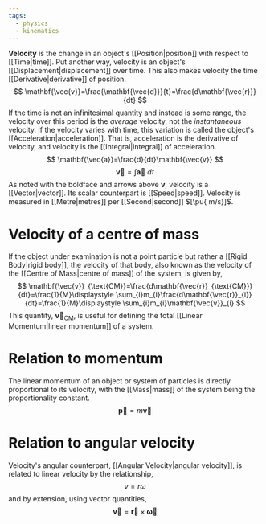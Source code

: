 ```yaml
---
tags:
  - physics
  - kinematics
---
```

**Velocity** is the change in an object's [[Position|position]] with respect to [[Time|time]]. Put another way, velocity is an object's [[Displacement|displacement]] over time. This also makes velocity the time [[Derivative|derivative]] of position.
$$
\mathbf{\vec{v}}=\frac{\mathbf{\vec{d}}}{t}=\frac{d\mathbf{\vec{r}}}{dt}
$$
If the time is not an infinitesimal quantity and instead is some range, the velocity over this period is the *average* velocity, not the *instantaneous* velocity. If the velocity varies with time, this variation is called the object's [[Acceleration|acceleration]]. That is, acceleration is the derivative of velocity, and velocity is the [[Integral|integral]] of acceleration.
$$
\mathbf{\vec{a}}=\frac{d}{dt}\mathbf{\vec{v}}
$$
$$
\mathbf{\vec{v}}=\int \mathbf{\vec{a}}\ dt
$$
As noted with the boldface and arrows above $\mathbf{v}$, velocity is a [[Vector|vector]]. Its scalar counterpart is [[Speed|speed]]. Velocity is measured in [[Metre|metres]] per [[Second|second]] $[\pu{ m/s}]$.
# Velocity of a centre of mass
If the object under examination is not a point particle but rather a [[Rigid Body|rigid body]], the velocity of that body, also known as the velocity of the [[Centre of Mass|centre of mass]] of the system, is given by,
$$
\mathbf{\vec{v}}_{\text{CM}}=\frac{d\mathbf{\vec{r}}_{\text{CM}}}{dt}=\frac{1}{M}\displaystyle \sum_{i}m_{i}\frac{d\mathbf{\vec{r}}_{i}}{dt}=\frac{1}{M}\displaystyle \sum_{i}m_{i}\mathbf{\vec{v}}_{i}
$$
This quantity, $\mathbf{\vec{v}}_{\text{CM}}$, is useful for defining the total [[Linear Momentum|linear momentum]] of a system.
# Relation to momentum
The linear momentum of an object or system of particles is directly proportional to its velocity, with the [[Mass|mass]] of the system being the proportionality constant.
$$
\mathbf{\vec{p}}=m\mathbf{\vec{v}}
$$
# Relation to angular velocity
Velocity's angular counterpart, [[Angular Velocity|angular velocity]], is related to linear velocity by the relationship,
$$
v=r\omega 
$$
and by extension, using vector quantities,
$$
\mathbf{\vec{v}}=\mathbf{\vec{r}}\times \mathbf{\vec{\omega}}
$$
